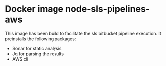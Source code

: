 # Docker image node-sls-pipelines-aws

This image has been build to facilitate the sls bitbucket pipeline execution. It preinstalls the following packages:

* Sonar for static analysis
* Jq for parsing the results
* AWS cli
